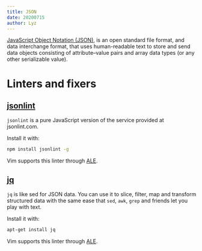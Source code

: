 ```yaml
---
title: JSON
date: 20200715
author: Lyz
---
```


[JavaScript Object Notation (JSON)](https://en.wikipedia.org/wiki/JSON), is an
open standard file format, and data interchange format, that uses human-readable
text to store and send data objects consisting of attribute–value pairs and
array data types (or any other serializable value).

# Linters and fixers

## [jsonlint](https://github.com/zaach/jsonlint)

`jsonlint` is a pure JavaScript version of the service provided at jsonlint.com.

Install it with:

```bash
npm install jsonlint -g
```

Vim supports this linter through [ALE](vim_plugins.md#ale).

## [jq](https://stedolan.github.io/jq/)

`jq` is like sed for JSON data. You can use it to slice, filter, map and transform
structured data with the same ease that `sed`, `awk`, `grep` and friends let you play with text.

Install it with:

```bash
apt-get install jq
```

Vim supports this linter through [ALE](vim_plugins.md#ale).

